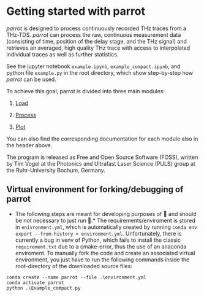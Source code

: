 # Getting started with parrot

*parrot* is designed to process continuously recorded THz traces from a THz-TDS.
*parrot* can process the raw, continuous measurement data (consisting of time, position of the delay stage, and the THz
signal) and retrieves an averaged, high quality THz trace with access to interpolated individual traces as well as
further
statistics.

See the jupyter notebook `example.ipynb`, `example_compact.ipynb`, and python file `example.py` in the root directory,
which show step-by-step how *parrot* can be used.

To achieve this goal, parrot is divided into three main modules:

1. [Load](./load.md)

2. [Process](./process.md)

3. [Plot](./plot.md)

You can also find the corresponding documentation for each module also in the header above.

The program is released as Free and Open Source Software (FOSS), written by Tim Vogel at the Photonics and Ultrafast
Laser Science (PULS) group at the Ruhr-University Bochum, Germany.

## Virtual environment for forking/debugging of parrot
* The following steps are meant for developing purposes of :parrot: and should be not necessary to just run :parrot:.*
The requirements/enviroment is stored in `enivronment.yml`, which is automatically created by running `conda env export --from-history > environment.yml`.
Unfortunately, there is currently a bug in venv of Python, which fails to install the classic `requirement.txt` due to a cmake-error, thus the use of an anaconda enviroment.
To manually fork the code and create an associated virtual environment, you just have to run the following commands inside the root-directory of the downloaded source files:
```
conda create --name parrot --file .\environment.yml
conda activate parrot
python .\Example_compact.py
```